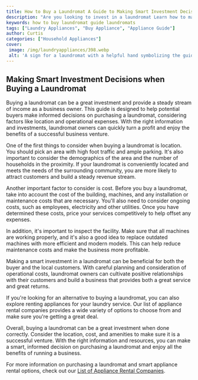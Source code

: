```yaml
---
title: How to Buy a Laundromat A Guide to Making Smart Investment Decisions
description: "Are you looking to invest in a laundromat Learn how to make sound investment decisions with this practical guide to buying a successful laundromat business"
keywords: how to buy laundromat guide laundromats
tags: ["Laundry Appliances", "Buy Appliance", "Appliance Guide"]
author: Curtis
categories: ["Household Appliances"]
cover: 
 image: /img/laundryappliances/398.webp
 alt: 'A sign for a laundromat with a helpful hand symbolizing the guide to purchasing laundromats'
---
```

## Making Smart Investment Decisions when Buying a Laundromat

Buying a laundromat can be a great investment and provide a steady stream of income as a business owner. This guide is designed to help potential buyers make informed decisions on purchasing a laundromat, considering factors like location and operational expenses. With the right information and investments, laundromat owners can quickly turn a profit and enjoy the benefits of a successful business venture. 

One of the first things to consider when buying a laundromat is location. You should pick an area with high foot traffic and ample parking. It's also important to consider the demographics of the area and the number of households in the proximity. If your laundromat is conveniently located and meets the needs of the surrounding community, you are more likely to attract customers and build a steady revenue stream.

Another important factor to consider is cost. Before you buy a laundromat, take into account the cost of the building, machines, and any installation or maintenance costs that are necessary. You'll also need to consider ongoing costs, such as employees, electricity and other utilities. Once you have determined these costs, price your services competitively to help offset any expenses.

In addition, it's important to inspect the facility. Make sure that all machines are working properly, and it's also a good idea to replace outdated machines with more efficient and modern models. This can help reduce maintenance costs and make the business more profitable.

Making a smart investment in a laundromat can be beneficial for both the buyer and the local customers. With careful planning and consideration of operational costs, laundromat owners can cultivate positive relationships with their customers and build a business that provides both a great service and great returns.

If you're looking for an alternative to buying a laundromat, you can also explore renting appliances for your laundry service. Our list of appliance rental companies provides a wide variety of options to choose from and make sure you're getting a great deal. 

Overall, buying a laundromat can be a great investment when done correctly. Consider the location, cost, and amenities to make sure it is a successful venture. With the right information and resources, you can make a smart, informed decision on purchasing a laundromat and enjoy all the benefits of running a business. 

For more information on purchasing a laundromat and smart appliance rental options, check out our [List of Appliance Rental Companies](./pages/appliance-rental).
